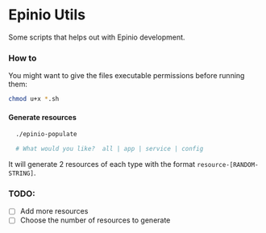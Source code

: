 # Epinio Utils

Some scripts that helps out with Epinio development.

### How to
You might want to give the files executable permissions before running them:

```bash
chmod u+x *.sh
```

#### Generate resources
```bash
  ./epinio-populate

  # What would you like?  all | app | service | config
```
It will generate 2 resources of each type with the format `resource-[RANDOM-STRING]`.


### TODO:
- [ ] Add more resources
- [ ] Choose the number of resources to generate
